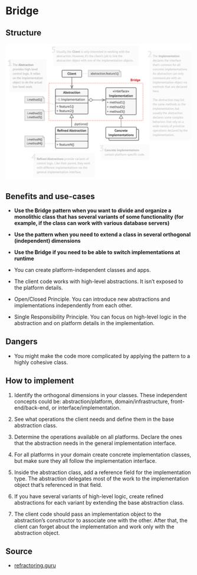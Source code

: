 # Bridge
## Structure
![](../images/bridge_structure.png)

## Benefits and use-cases
- **Use the Bridge pattern when you want to divide and organize a monolithic class that has several variants of some functionality (for example, if the class can work with various database servers)**
  
- **Use the pattern when you need to extend a class in several orthogonal (independent) dimensions**
- **Use the Bridge if you need to be able to switch implementations at runtime**
- You can create platform-independent classes and apps.
- The client code works with high-level abstractions. It isn’t exposed to the platform details.
- Open/Closed Principle. You can introduce new abstractions and implementations independently from each other.
- Single Responsibility Principle. You can focus on high-level logic in the abstraction and on platform details in the implementation.
  
## Dangers
- You might make the code more complicated by applying the pattern to a highly cohesive class.
  
## How to implement
1. Identify the orthogonal dimensions in your classes. These independent concepts could be: abstraction/platform, domain/infrastructure, front-end/back-end, or interface/implementation.
   
2. See what operations the client needs and define them in the base abstraction class.
3. Determine the operations available on all platforms. Declare the ones that the abstraction needs in the general implementation interface.
4. For all platforms in your domain create concrete implementation classes, but make sure they all follow the implementation interface.
5. Inside the abstraction class, add a reference field for the implementation type. The abstraction delegates most of the work to the implementation object that’s referenced in that field.
6. If you have several variants of high-level logic, create refined abstractions for each variant by extending the base abstraction class.
7. The client code should pass an implementation object to the abstraction’s constructor to associate one with the other. After that, the client can forget about the implementation and work only with the abstraction object.
   
## Source 
* [refractoring.guru](https://refactoring.guru/design-patterns/bridge)